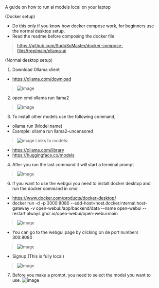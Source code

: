 A guide on how to run ai models local on your laptop


(Docker setup)
- Do this only if you know how docker compose work, for beginners use the normal desktop setup.
- Read the readme before composing the docker file
>https://github.com/SudoSuMaster/docker-compose-files/tree/main/ollama-ai



(Normal desktop setup)
1. Download Ollama client
- https://ollama.com/download
>![image](https://github.com/SudoSuMaster/localAI/assets/75373825/60778203-4b32-45aa-96d5-8494d20647d4)

2. open cmd ollama run llama2 
>![image](https://github.com/SudoSuMaster/localAI/assets/75373825/7e720936-8ba0-4550-9f7d-b79fa1853532)

3. To install other models use the following command,
- ollama run (Model name)
- Example: ollama run llama2-uncensored
>![image](https://github.com/SudoSuMaster/localAI/assets/75373825/c056ac1a-b483-4894-b6e0-b8f5a01d8186)
Links to models:
- https://ollama.com/library
- https://huggingface.co/models

4. After you run the last command it will start a terminal prompt
>![image](https://github.com/SudoSuMaster/localAI/assets/75373825/20da8f1a-f937-41d0-a6e8-8b6969a6cde6)

6. If you want to use the webgui you need to install docker desktop and run the docker command in cmd
- https://www.docker.com/products/docker-desktop/
- docker run -d -p 3000:8080 --add-host=host.docker.internal:host-gateway -v open-webui:/app/backend/data --name open-webui --restart always ghcr.io/open-webui/open-webui:main
>![image](https://github.com/SudoSuMaster/localAI/assets/75373825/b6269ccf-190a-4833-92c2-69796e605765)
- You can go to the webgui page by clicking on de port numbers 300:8080
>![image](https://github.com/SudoSuMaster/localAI/assets/75373825/8c13d794-a6af-4e6e-a4fd-49318de88386)
- Signup (This is fully local)
>![image](https://github.com/SudoSuMaster/localAI/assets/75373825/cd182c42-802a-4a92-bdb8-cdedd9091e7a)


7. Before you make a prompt, you need to select the model you want to use.
![image](https://github.com/SudoSuMaster/localAI/assets/75373825/dc1b8226-1079-4954-a5f9-4a7f82e93150)

